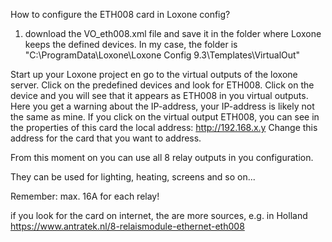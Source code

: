 How to configure the ETH008 card in Loxone config?

1. download the VO_eth008.xml file and save it in the folder where Loxone keeps the defined devices. In my case, the folder is "C:\ProgramData\Loxone\Loxone Config 9.3\Templates\VirtualOut"

Start up your Loxone project en go to the virtual outputs of the loxone server. Click on the predefined devices and look for ETH008. Click on the device and you will see that it appears as ETH008 in you virtual outputs. Here you get a warning about the IP-address, your IP-address is likely not the same as mine. If you click on the virtual output ETH008, you can see in the properties of this card the local address: http://192.168.x.y
Change this address for the card that you want to address.

From this moment on you can use all 8 relay outputs in you configuration.

They can be used for lighting, heating, screens and so on...

Remember: max. 16A for each relay!

if you look for the card on internet, the are more sources, e.g. in Holland 
https://www.antratek.nl/8-relaismodule-ethernet-eth008
